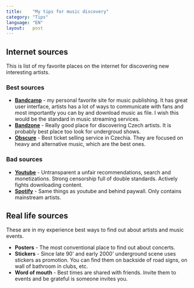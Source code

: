 ```yaml
---
title:    "My tips for music discovery"
category: "Tips"
language: "EN"
layout:   post
---
```


## Internet sources
This is list of my favorite places on the internet for discovering new interesting artists.

### Best sources
 - **[Bandcamp](https://bandcamp.com/)** - my personal favorite site for music publishing.
    It has great user interface, artists has a lot of ways to communicate with fans
    and most importantly you can by and download music as file. I wish this would be the
    standard in music streaming services.
 - **[Bandzone](https://bandzone.cz/)** - Really good place for discovering Czech artists.
    It is probably best place too look for undergroud shows.
 - **[Obscure](https://obscure.cz/)** - Best ticket selling service in Czechia. They
    are focused on heavy and alternative music, which are the best ones.

### Bad sources
- **[Youtube]()** - Untransparent a unfair recommendations, search and monetizations. Strong censorship
   full of double standards. Actively fights downloading content.
- **[Spotify]()** - Same things as youtube and behind paywall. Only contains mainstream artists.

## Real life sources
These are in my experience best ways to find out about artists and music events.

- **Posters** - The most conventional place to find out about concerts.
- **Stickers** - Since late 90' and early 2000' underground scene uses stickers as
   promotion. You can find them on backside of road signs, on wall of bathroom in clubs, etc.
- **Word of mouth** - Best times are shared with friends. Invite them to events and be
   grateful is someone invites you.


